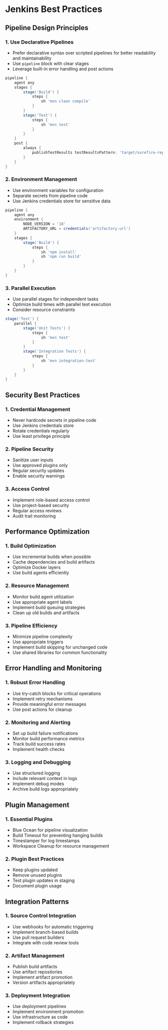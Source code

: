 # Jenkins Best Practices

## Pipeline Design Principles

### 1. Use Declarative Pipelines
- Prefer declarative syntax over scripted pipelines for better readability and maintainability
- Use `pipeline` block with clear stages
- Leverage built-in error handling and post actions

```groovy
pipeline {
    agent any
    stages {
        stage('Build') {
            steps {
                sh 'mvn clean compile'
            }
        }
        stage('Test') {
            steps {
                sh 'mvn test'
            }
        }
    }
    post {
        always {
            publishTestResults testResultsPattern: 'target/surefire-reports/*.xml'
        }
    }
}
```

### 2. Environment Management
- Use environment variables for configuration
- Separate secrets from pipeline code
- Use Jenkins credentials store for sensitive data

```groovy
pipeline {
    agent any
    environment {
        NODE_VERSION = '18'
        ARTIFACTORY_URL = credentials('artifactory-url')
    }
    stages {
        stage('Build') {
            steps {
                sh 'npm install'
                sh 'npm run build'
            }
        }
    }
}
```

### 3. Parallel Execution
- Use parallel stages for independent tasks
- Optimize build times with parallel test execution
- Consider resource constraints

```groovy
stage('Test') {
    parallel {
        stage('Unit Tests') {
            steps {
                sh 'mvn test'
            }
        }
        stage('Integration Tests') {
            steps {
                sh 'mvn integration-test'
            }
        }
    }
}
```

## Security Best Practices

### 1. Credential Management
- Never hardcode secrets in pipeline code
- Use Jenkins credentials store
- Rotate credentials regularly
- Use least privilege principle

### 2. Pipeline Security
- Sanitize user inputs
- Use approved plugins only
- Regular security updates
- Enable security warnings

### 3. Access Control
- Implement role-based access control
- Use project-based security
- Regular access reviews
- Audit trail monitoring

## Performance Optimization

### 1. Build Optimization
- Use incremental builds when possible
- Cache dependencies and build artifacts
- Optimize Docker layers
- Use build agents efficiently

### 2. Resource Management
- Monitor build agent utilization
- Use appropriate agent labels
- Implement build queuing strategies
- Clean up old builds and artifacts

### 3. Pipeline Efficiency
- Minimize pipeline complexity
- Use appropriate triggers
- Implement build skipping for unchanged code
- Use shared libraries for common functionality

## Error Handling and Monitoring

### 1. Robust Error Handling
- Use try-catch blocks for critical operations
- Implement retry mechanisms
- Provide meaningful error messages
- Use post actions for cleanup

### 2. Monitoring and Alerting
- Set up build failure notifications
- Monitor build performance metrics
- Track build success rates
- Implement health checks

### 3. Logging and Debugging
- Use structured logging
- Include relevant context in logs
- Implement debug modes
- Archive build logs appropriately

## Plugin Management

### 1. Essential Plugins
- Blue Ocean for pipeline visualization
- Build Timeout for preventing hanging builds
- Timestamper for log timestamps
- Workspace Cleanup for resource management

### 2. Plugin Best Practices
- Keep plugins updated
- Remove unused plugins
- Test plugin updates in staging
- Document plugin usage

## Integration Patterns

### 1. Source Control Integration
- Use webhooks for automatic triggering
- Implement branch-based builds
- Use pull request builders
- Integrate with code review tools

### 2. Artifact Management
- Publish build artifacts
- Use artifact repositories
- Implement artifact promotion
- Version artifacts appropriately

### 3. Deployment Integration
- Use deployment pipelines
- Implement environment promotion
- Use infrastructure as code
- Implement rollback strategies
